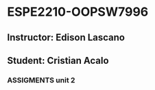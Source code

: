 # ESPE2210-OOPSW7996
## Instructor: Edison Lascano
## Student: Cristian Acalo
### ASSIGMENTS unit 2
